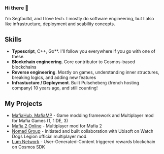 ### Hi there 👋

I'm Segfaultd, and I love tech. I mostly do software engineering, but I also like infrastructure, deployment and scability concepts.

## Skills

- **Typescript**, C++, Go**. I'll follow you everywhere if you go with one of these.
- **Blockchain engineering**. Core contributor to Cosmos-based blockchains
- **Reverse engineering**. Mostly on games, understanding inner structures, breaking logics, and adding new features
- **Infrastucture / Deployment**. Built Pulseheberg (french hosting company) 10 years ago, and still counting!

## My Projects

-  [MafiaHub, MafiaMP](https://github.com/MafiaHub) - Game modding framework and Multiplayer mod for Mafia Games (1, 1 DE, 3)
-  [Mafia 2 Online](https://github.com/Mafia2Online) - Multiplayer mod for Mafia 2
-  [Nomad Group](https://www.nomad-group.net) - Initiated and built collaboration with Ubisoft on Watch Dogs Legion official multiplayer mod.
-  [Lum Network](https://github.com/lum-network) - User-Generated-Content triggered rewards blockchain on Cosmos SDK

